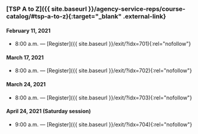 ### [TSP A to Z]({{ site.baseurl }}/agency-service-reps/course-catalog/#tsp-a-to-z){:target="\_blank" .external-link}

#### February 11, 2021

- 8:00 a.m. — [Register]({{ site.baseurl }}/exit/?idx=701){:rel="nofollow"}

#### March 17, 2021

- 8:00 a.m. — [Register]({{ site.baseurl }}/exit/?idx=702){:rel="nofollow"}

#### March 24, 2021

- 8:00 a.m. — [Register]({{ site.baseurl }}/exit/?idx=703){:rel="nofollow"}

#### April 24, 2021 (Saturday session)

- 9:00 a.m. — [Register]({{ site.baseurl }}/exit/?idx=704){:rel="nofollow"}
